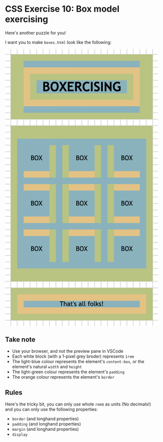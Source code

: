 # CSS Exercise 10: Box model exercising

Here's another puzzle for you!

I want you to make `boxes.html` look like the following:

![](boxes.png)

## Take note

- Use your browser, and not the preview pane in VSCode
- Each white block (with a 1-pixel grey broder) represents `1rem`
- The light-blue colour represents the element's `content-box`, or the element's natural `width` and `height`
- The light-green colour represents the element's `padding`
- The orange colour represents the element's `border`

## Rules

Here's the tricky bit, you can only use whole `rem`s as units (No decimals!) and you can only use the following properties:

- `border` (and longhand properties)
- `padding` (and longhand properties)
- `margin` (and longhand properties)
- `display`

